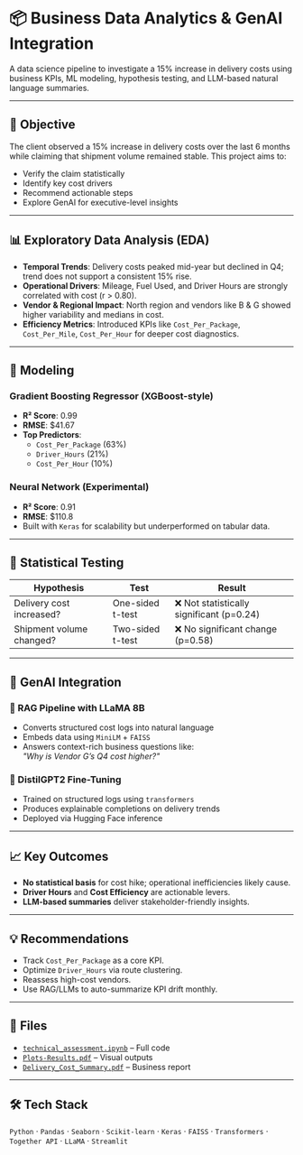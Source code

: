 # 📦 Business Data Analytics & GenAI Integration

A data science pipeline to investigate a 15% increase in delivery costs using business KPIs, ML modeling, hypothesis testing, and LLM-based natural language summaries.

---

## 📌 Objective

The client observed a 15% increase in delivery costs over the last 6 months while claiming that shipment volume remained stable. This project aims to:
- Verify the claim statistically
- Identify key cost drivers
- Recommend actionable steps
- Explore GenAI for executive-level insights

---

## 📊 Exploratory Data Analysis (EDA)

- **Temporal Trends**: Delivery costs peaked mid-year but declined in Q4; trend does not support a consistent 15% rise.
- **Operational Drivers**: Mileage, Fuel Used, and Driver Hours are strongly correlated with cost (r > 0.80).
- **Vendor & Regional Impact**: North region and vendors like B & G showed higher variability and medians in cost.
- **Efficiency Metrics**: Introduced KPIs like `Cost_Per_Package`, `Cost_Per_Mile`, `Cost_Per_Hour` for deeper cost diagnostics.

---

## 🤖 Modeling

### Gradient Boosting Regressor (XGBoost-style)
- **R² Score**: 0.99  
- **RMSE**: $41.67  
- **Top Predictors**:  
  - `Cost_Per_Package` (63%)  
  - `Driver_Hours` (21%)  
  - `Cost_Per_Hour` (10%)

### Neural Network (Experimental)
- **R² Score**: 0.91  
- **RMSE**: $110.8  
- Built with `Keras` for scalability but underperformed on tabular data.

---

## 📐 Statistical Testing

| Hypothesis | Test | Result |
|------------|------|--------|
| Delivery cost increased? | One-sided t-test | ❌ Not statistically significant (p=0.24) |
| Shipment volume changed? | Two-sided t-test | ❌ No significant change (p=0.58) |

---

## 🧠 GenAI Integration

### 🧩 RAG Pipeline with LLaMA 8B
- Converts structured cost logs into natural language
- Embeds data using `MiniLM` + `FAISS`
- Answers context-rich business questions like:  
  _"Why is Vendor G’s Q4 cost higher?"_

### 🔧 DistilGPT2 Fine-Tuning
- Trained on structured logs using `transformers`
- Produces explainable completions on delivery trends
- Deployed via Hugging Face inference

---

## 📈 Key Outcomes

- **No statistical basis** for cost hike; operational inefficiencies likely cause.
- **Driver Hours** and **Cost Efficiency** are actionable levers.
- **LLM-based summaries** deliver stakeholder-friendly insights.

---

## 💡 Recommendations

- Track `Cost_Per_Package` as a core KPI.
- Optimize `Driver_Hours` via route clustering.
- Reassess high-cost vendors.
- Use RAG/LLMs to auto-summarize KPI drift monthly.

---

## 📂 Files

- [`technical_assessment.ipynb`](./technical_assessment.ipynb) – Full code
- [`Plots-Results.pdf`](./Plots-Results.pdf) – Visual outputs
- [`Delivery_Cost_Summary.pdf`](./Delivery_Cost_Summary.pdf) – Business report

---

## 🛠 Tech Stack

`Python` · `Pandas` · `Seaborn` · `Scikit-learn` · `Keras` · `FAISS` · `Transformers` · `Together API` · `LLaMA` · `Streamlit`
